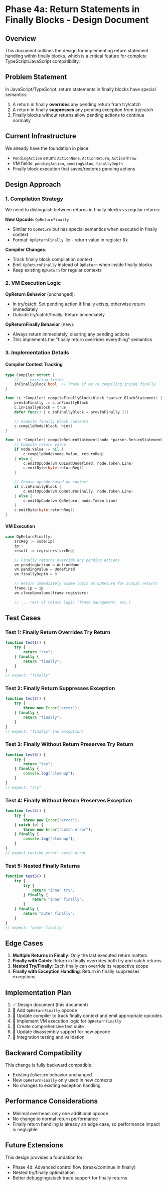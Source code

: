 # Phase 4a: Return Statements in Finally Blocks - Design Document

## Overview

This document outlines the design for implementing return statement handling within finally blocks, which is a critical feature for complete TypeScript/JavaScript compatibility.

## Problem Statement

In JavaScript/TypeScript, return statements in finally blocks have special semantics:
1. A return in finally **overrides** any pending return from try/catch
2. A return in finally **suppresses** any pending exception from try/catch  
3. Finally blocks without returns allow pending actions to continue normally

## Current Infrastructure

We already have the foundation in place:
- `PendingAction` enum: `ActionNone`, `ActionReturn`, `ActionThrow`
- VM fields: `pendingAction`, `pendingValue`, `finallyDepth`
- Finally block execution that saves/restores pending actions

## Design Approach

### 1. Compilation Strategy

We need to distinguish between returns in finally blocks vs regular returns:

**New Opcode**: `OpReturnFinally` 
- Similar to `OpReturn` but has special semantics when executed in finally context
- Format: `OpReturnFinally Rx` - return value in register Rx

**Compiler Changes**:
- Track finally block compilation context
- Emit `OpReturnFinally` instead of `OpReturn` when inside finally blocks
- Keep existing `OpReturn` for regular contexts

### 2. VM Execution Logic

**OpReturn Behavior** (unchanged):
- In try/catch: Set pending action if finally exists, otherwise return immediately
- Outside try/catch/finally: Return immediately

**OpReturnFinally Behavior** (new):
- Always return immediately, clearing any pending actions
- This implements the "finally return overrides everything" semantics

### 3. Implementation Details

#### Compiler Context Tracking
```go
type Compiler struct {
    // ... existing fields
    inFinallyBlock bool  // Track if we're compiling inside finally
}

func (c *Compiler) compileFinallyBlock(block *parser.BlockStatement) {
    prevInFinally := c.inFinallyBlock
    c.inFinallyBlock = true
    defer func() { c.inFinallyBlock = prevInFinally }()
    
    // Compile finally block contents
    c.compileNode(block, hint)
}

func (c *Compiler) compileReturnStatement(node *parser.ReturnStatement, hint Register) {
    // Compile return value
    if node.Value != nil {
        c.compileNode(node.Value, returnReg)
    } else {
        c.emitOpCode(vm.OpLoadUndefined, node.Token.Line)
        c.emitByte(byte(returnReg))
    }
    
    // Choose opcode based on context
    if c.inFinallyBlock {
        c.emitOpCode(vm.OpReturnFinally, node.Token.Line)
    } else {
        c.emitOpCode(vm.OpReturn, node.Token.Line)
    }
    c.emitByte(byte(returnReg))
}
```

#### VM Execution
```go
case OpReturnFinally:
    srcReg := code[ip]
    ip++
    result := registers[srcReg]
    
    // Finally returns override any pending actions
    vm.pendingAction = ActionNone
    vm.pendingValue = Undefined
    vm.finallyDepth = 0
    
    // Return immediately (same logic as OpReturn for actual return)
    frame.ip = ip
    vm.closeUpvalues(frame.registers)
    
    // ... rest of return logic (frame management, etc.)
```

## Test Cases

### Test 1: Finally Return Overrides Try Return
```typescript
function test1() {
    try {
        return "try";
    } finally {
        return "finally";
    }
}
// expect: "finally"
```

### Test 2: Finally Return Suppresses Exception
```typescript
function test2() {
    try {
        throw new Error("error");
    } finally {
        return "finally";
    }
}
// expect: "finally" (no exception)
```

### Test 3: Finally Without Return Preserves Try Return
```typescript
function test3() {
    try {
        return "try";
    } finally {
        console.log("cleanup");
    }
}
// expect: "try"
```

### Test 4: Finally Without Return Preserves Exception
```typescript
function test4() {
    try {
        throw new Error("error");
    } catch (e) {
        throw new Error("catch error");
    } finally {
        console.log("cleanup");
    }
}
// expect_runtime_error: catch error
```

### Test 5: Nested Finally Returns
```typescript
function test5() {
    try {
        try {
            return "inner try";
        } finally {
            return "inner finally";
        }
    } finally {
        return "outer finally";
    }
}
// expect: "outer finally"
```

## Edge Cases

1. **Multiple Returns in Finally**: Only the last executed return matters
2. **Finally with Catch**: Return in finally overrides both try and catch returns
3. **Nested Try/Finally**: Each finally can override its respective scope
4. **Finally with Exception Handling**: Return in finally suppresses exceptions

## Implementation Plan

1. ✅ Design document (this document)
2. 🔲 Add `OpReturnFinally` opcode
3. 🔲 Update compiler to track finally context and emit appropriate opcodes
4. 🔲 Implement VM execution logic for `OpReturnFinally`
5. 🔲 Create comprehensive test suite
6. 🔲 Update disassembly support for new opcode
7. 🔲 Integration testing and validation

## Backward Compatibility

This change is fully backward compatible:
- Existing `OpReturn` behavior unchanged
- New `OpReturnFinally` only used in new contexts
- No changes to existing exception handling

## Performance Considerations

- Minimal overhead: only one additional opcode
- No change to normal return performance
- Finally return handling is already an edge case, so performance impact is negligible

## Future Extensions

This design provides a foundation for:
- Phase 4d: Advanced control flow (break/continue in finally)
- Nested try/finally optimization
- Better debugging/stack trace support for finally returns